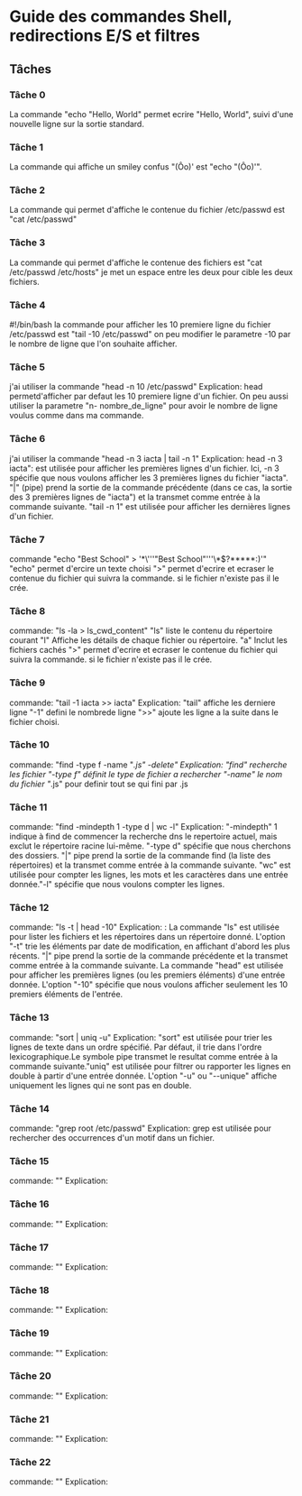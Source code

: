 # Guide des commandes Shell, redirections E/S et filtres

## Tâches

### Tâche 0
La commande "echo "Hello, World" permet ecrire "Hello, World", suivi d'une nouvelle ligne sur la sortie standard.
### Tâche 1
La commande qui affiche un smiley confus "(Ôo)' est "echo "(Ôo)'".
### Tâche 2
La commande qui permet d'affiche le contenue du fichier /etc/passwd est "cat /etc/passwd"
### Tâche 3
La commande qui permet d'affiche le contenue des fichiers est "cat /etc/passwd /etc/hosts" je met un espace entre les deux pour cible les deux fichiers.
### Tâche 4
#!/bin/bash
la commande pour afficher les 10 premiere ligne du fichier /etc/passwd est "tail -10 /etc/passwd" on peu modifier le parametre -10 par le nombre de ligne que l'on souhaite afficher.
### Tâche 5
j'ai utiliser la commande "head -n 10 /etc/passwd" Explication: head permetd'afficher par defaut les 10 premiere ligne d'un fichier. On peu aussi utiliser la parametre "n- nombre_de_ligne" pour avoir le nombre de ligne voulus comme dans ma commande.

### Tâche 6
j'ai utiliser la commande "head -n 3 iacta | tail -n 1" Explication:  head -n 3 iacta": est utilisée pour afficher les premières lignes d'un fichier. Ici, -n 3 spécifie que nous voulons afficher les 3 premières lignes du fichier "iacta".
"|" (pipe) prend la sortie de la commande précédente (dans ce cas, la sortie des 3 premières lignes de "iacta") et la transmet comme entrée à la commande suivante.
"tail -n 1" est utilisée pour afficher les dernières lignes d'un fichier. 
### Tâche 7
commande "echo "Best School" > '\*\\'\''"Best School"\'\''\\*$\?\*\*\*\*\*:)'" "echo" permet d'ercire un texte choisi ">" permet d'ecrire et ecraser le contenue du fichier qui suivra la commande. si le fichier n'existe pas il le crée.
### Tâche 8
commande: "ls -la > ls_cwd_content" "ls" liste le contenu du répertoire courant "l" Affiche les détails de chaque fichier ou répertoire. "a" Inclut les fichiers cachés ">" permet d'ecrire et ecraser le contenue du fichier qui suivra la commande. si le fichier n'existe pas il le crée.
### Tâche 9
commande: "tail -1 iacta >> iacta" Explication: "tail" affiche les derniere ligne "-1" defini le nombrede ligne ">>" ajoute les ligne a la suite dans le fichier choisi.
### Tâche 10
commande: "find -type f -name "*.js" -delete" Explication: "find" recherche les fichier "-type f" définit le type de fichier a rechercher "-name" le nom du fichier "*.js" pour definir tout se qui fini par .js
### Tâche 11
commande: "find -mindepth 1 -type d | wc -l" Explication: "-mindepth" 1 indique à find de commencer la recherche dns le repertoire actuel, mais exclut le répertoire racine lui-même. "-type d" spécifie que nous cherchons des dossiers. "|" pipe prend la sortie de la commande find (la liste des répertoires) et la transmet comme entrée à la commande suivante. "wc" est utilisée pour compter les lignes, les mots et les caractères dans une entrée donnée."-l" spécifie que nous voulons compter les lignes.
### Tâche 12
commande: "ls -t | head -10" Explication: : La commande "ls" est utilisée pour lister les fichiers et les répertoires dans un répertoire donné. L'option "-t" trie les éléments par date de modification, en affichant d'abord les plus récents. "|" pipe prend la sortie de la commande précédente et la transmet comme entrée à la commande suivante. La commande "head" est utilisée pour afficher les premières lignes (ou les premiers éléments) d'une entrée donnée. L'option "-10" spécifie que nous voulons afficher seulement les 10 premiers éléments de l'entrée.
### Tâche 13
commande: "sort | uniq -u" Explication: "sort" est utilisée pour trier les lignes de texte dans un ordre spécifié. Par défaut, il trie dans l'ordre lexicographique.Le symbole pipe transmet le resultat comme entrée à la commande suivante."uniq" est utilisée pour filtrer ou rapporter les lignes en double à partir d'une entrée donnée. L'option "-u" ou "--unique" affiche uniquement les lignes qui ne sont pas en double.
### Tâche 14
commande: "grep root /etc/passwd" Explication: grep est utilisée pour rechercher des occurrences d'un motif dans un fichier.
### Tâche 15
commande: "" Explication: 
### Tâche 16
commande: "" Explication:
### Tâche 17
commande: "" Explication:
### Tâche 18
commande: "" Explication:
### Tâche 19
commande: "" Explication:
### Tâche 20
commande: "" Explication:
### Tâche 21
commande: "" Explication:
### Tâche 22
commande: "" Explication: 